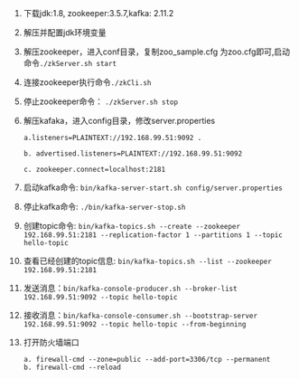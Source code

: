 1. 下载jdk:1.8, zookeeper:3.5.7,kafka: 2.11.2 

2. 解压并配置jdk环境变量

3. 解压zookeeper，进入conf目录，复制zoo_sample.cfg 为zoo.cfg即可,启动命令```./zkServer.sh start```

4. 连接zookeeper执行命令```./zkCli.sh```

5. 停止zookeeper命令： ```./zkServer.sh stop```

6. 解压kafaka，进入config目录，修改server.properties

   ```a.listeners=PLAINTEXT://192.168.99.51:9092 .```

   ```b. advertised.listeners=PLAINTEXT://192.168.99.51:9092 ```

   ```c. zookeeper.connect=localhost:2181```

7. 启动kafka命令: ```bin/kafka-server-start.sh config/server.properties```

8. 停止kafka命令: ```./bin/kafka-server-stop.sh```

9. 创建topic命令: ```bin/kafka-topics.sh --create --zookeeper 192.168.99.51:2181 --replication-factor 1 --partitions 1 --topic hello-topic```

10. 查看已经创建的topic信息: ```bin/kafka-topics.sh --list --zookeeper 192.168.99.51:2181```

11. 发送消息：```bin/kafka-console-producer.sh --broker-list 192.168.99.51:9092 --topic hello-topic```

12. 接收消息：```bin/kafka-console-consumer.sh --bootstrap-server 192.168.99.51:9092 --topic hello-topic --from-beginning```

13. 打开防火墙端口
    ```
    a. firewall-cmd --zone=public --add-port=3306/tcp --permanent
    b. firewall-cmd --reload
    ```

    